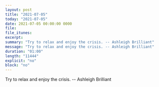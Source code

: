 ```yaml
---
layout: post
title: "2021-07-05"
today: "2021-07-05"
date: 2021-07-05 00:00:00 0000
file:
file_itunes:
excerpt:
summary: "Try to relax and enjoy the crisis. -- Ashleigh Brilliant"
message: "Try to relax and enjoy the crisis. -- Ashleigh Brilliant"
duration: "01:00"
length: "11444"
explicit: "no"
block: "no"
---
```

Try to relax and enjoy the crisis. -- Ashleigh Brilliant

